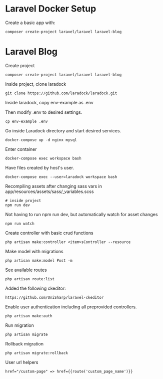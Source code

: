 # Laravel Docker Setup
Create a basic app with:

    composer create-project laravel/laravel laravel-blog

# Laravel Blog
Create project

    composer create-project laravel/laravel laravel-blog
Inside project, clone laradock

    git clone https://github.com/laradock/laradock.git
Inside laradock, copy env-example as .env

Then modify .env to desired settings.

    cp env-example .env
Go inside Laradock directory and start desired services.

    docker-compose up -d nginx mysql
Enter container

    docker-compose exec workspace bash

Have files created by host's user.

    docker-compose exec --user=laradock workspace bash

Recompiling assets after changing sass vars in app/resources/assets/sass/_variables.scss

    # inside project
    npm run dev

Not having to run npm run dev, but automatically watch for asset changes

    npm run watch

Create controller with basic crud functions

    php artisan make:controller <item>sController --resource

Make model with migrations

    php artisan make:model Post -m

See available routes

    php artisan route:list

Added the following ckeditor:

    https://github.com/UniSharp/laravel-ckeditor

Enable user authentication including all preprovided controllers.

    php artisan make:auth
    
Run migration

    php artisan migrate

Rollback migration

    php artisan migrate:rollback

User url helpers

    href="/custom-page" => href={{route('custom_page_name')}}